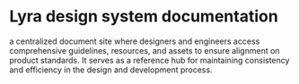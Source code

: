 # Lyra design system documentation
a centralized document site where designers and engineers access comprehensive guidelines, resources, and assets to ensure alignment on product standards. It serves as a reference hub for maintaining consistency and efficiency in the design and development process.
